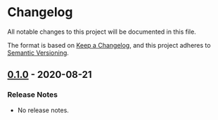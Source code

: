 # Changelog

All notable changes to this project will be documented in this file.

The format is based on [Keep a Changelog](https://keepachangelog.com/en/1.0.0/),
and this project adheres to [Semantic Versioning](https://semver.org/spec/v2.0.0.html).

## [0.1.0](https://github.com/unity-game-framework-actions/releases-changelog/releases/tag/0.1.0) - 2020-08-21  

### Release Notes

- No release notes.



